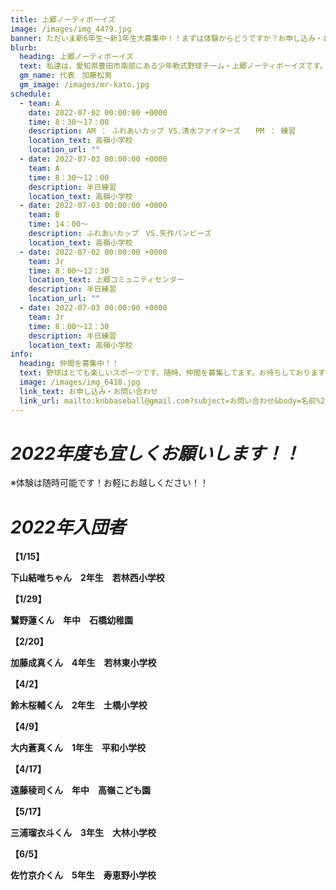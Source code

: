 ```yaml
---
title: 上郷ノーティボーイズ
image: /images/img_4479.jpg
banner: ただいま新6年生～新1年生大募集中！！まずは体験からどうですか？お申し込み・お問い合わせはお気軽にどうぞ！！
blurb:
  heading: 上郷ノーティボーイズ
  text: 私達は、愛知県豊田市南部にある少年軟式野球チーム・上郷ノーティボーイズです。野球を愛する少年・少女達の夢を育み、軟式野球を正しく指導し、体力向上と礼儀を養成します。また、親友同士の友情と交歓の場を与え、規則正しい明朗な少年・少女を育成することを目的としています。
  gm_name: 代表　加藤松男
  gm_image: /images/mr-kato.jpg
schedule:
  - team: A
    date: 2022-07-02 00:00:00 +0000
    time: 8：30～17：00
    description: AM ： ふれあいカップ VS.清水ファイターズ　　PM ： 練習
    location_text: 高嶺小学校
    location_url: ""
  - date: 2022-07-03 00:00:00 +0000
    team: A
    time: 8：30～12：00
    description: 半日練習
    location_text: 高嶺小学校
  - date: 2022-07-03 00:00:00 +0000
    team: B
    time: 14：00～
    description: ふれあいカップ　VS.矢作バンビーズ
    location_text: 高嶺小学校
  - date: 2022-07-02 00:00:00 +0000
    team: Jr
    time: 8：00～12：30
    location_text: 上郷コミュニティセンター
    description: 半日練習
    location_url: ""
  - date: 2022-07-03 00:00:00 +0000
    team: Jr
    time: 8：00～12：30
    description: 半日練習
    location_text: 高嶺小学校
info:
  heading: 仲間を募集中！！
  text: 野球はとても楽しいスポーツです。随時、仲間を募集してます。お待ちしております！！
  image: /images/img_6418.jpg
  link_text: お申し込み・お問い合わせ
  link_url: mailto:knbbaseball@gmail.com?subject=お問い合わせ&body=名前%20%3A%0D%0Aふりがな%20%3A%0D%0A電話%20%3A%0D%0A学校名%20%3A%0D%0A学年%20%3A%0D%0Aお問い合せ内容%20%3A（例、体験・見学・入団希望）
---
```

# ***2022年度も宜しくお願いします！！***

※体験は随時可能です！お軽にお越しください！！

# ***2022年入団者***

**【1/15】**

**下山結唯ちゃん　2年生　若林西小学校**

**【1/29】**

**鷲野蓮くん　年中　石橋幼稚園**

**【2/20】**

**加藤成真くん　4年生　若林東小学校**

**【4/2】**

**鈴木桜輔くん　2年生　土橋小学校**

**【4/9】**

**大内蒼真くん　1年生　平和小学校**

**【4/17】**

**遠藤稜司くん　年中　高嶺こども園**

**【5/17】**

**三浦瑠衣斗くん　3年生　大林小学校**

**【6/5】**

**佐竹京介くん　5年生　寿恵野小学校**